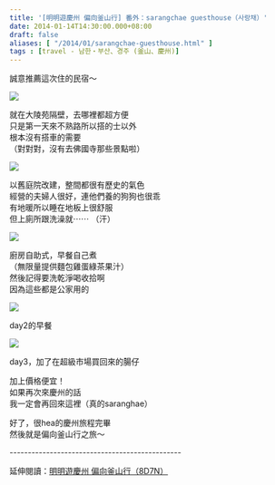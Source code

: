 ```yaml
---
title: '[明明遊慶州 偏向釜山行] 番外：sarangchae guesthouse（사랑채）'
date: 2014-01-14T14:30:00.000+08:00
draft: false
aliases: [ "/2014/01/sarangchae-guesthouse.html" ]
tags : [travel - 남한・부산、경주 (釜山、慶州)]
---
```


誠意推薦這次住的民宿～  

[![](https://1.bp.blogspot.com/-hCZYKUBM110/XCylaxizShI/AAAAAAAADtY/0kQb96-JYqUl8F4Ss2Vnj9KSFUWo9EDqgCLcBGAs/s640/68.jpg)](https://1.bp.blogspot.com/-hCZYKUBM110/XCylaxizShI/AAAAAAAADtY/0kQb96-JYqUl8F4Ss2Vnj9KSFUWo9EDqgCLcBGAs/s1600/68.jpg)

就在大陵苑隔壁，去哪裡都超方便  
只是第一天來不熟路所以搭的士以外  
根本沒有搭車的需要  
（對對對，沒有去佛國寺那些景點啦）  

[![](https://1.bp.blogspot.com/-w4DT8NPHbcU/XCylgNbx6pI/AAAAAAAADtc/dD_FecQcmRsnRK_aI9mqro3uZJJaulwOACLcBGAs/s640/69.jpg)](https://1.bp.blogspot.com/-w4DT8NPHbcU/XCylgNbx6pI/AAAAAAAADtc/dD_FecQcmRsnRK_aI9mqro3uZJJaulwOACLcBGAs/s1600/69.jpg)

以舊庭院改建，整間都很有歷史的氣色  
經營的夫婦人很好，連他們養的狗狗也很乖  
有地暖所以睡在地板上很舒服  
但上廁所跟洗澡就⋯⋯ （汗）  

[![](https://3.bp.blogspot.com/-F4LjwJdGyG0/XCyllwefLFI/AAAAAAAADtg/MeGXLIFhW9kHqAe2YFhY5kL1oHSv4KVEACLcBGAs/s640/70.jpg)](https://3.bp.blogspot.com/-F4LjwJdGyG0/XCyllwefLFI/AAAAAAAADtg/MeGXLIFhW9kHqAe2YFhY5kL1oHSv4KVEACLcBGAs/s1600/70.jpg)

廚房自助式，早餐自己煮  
（無限量提供麵包雞蛋綠茶果汁）  
然後記得要洗乾淨喝收拾啊  
因為這些都是公家用的  

[![](https://3.bp.blogspot.com/-iBlAOhLHXi8/XCylsFtNjZI/AAAAAAAADto/2X1pUFK2n0YNvPPdW6gmdQFo24I3CZmXwCLcBGAs/s640/71.jpg)](https://3.bp.blogspot.com/-iBlAOhLHXi8/XCylsFtNjZI/AAAAAAAADto/2X1pUFK2n0YNvPPdW6gmdQFo24I3CZmXwCLcBGAs/s1600/71.jpg)

day2的早餐  

[![](https://3.bp.blogspot.com/-22T9_4jk7Ow/XCylx3aFByI/AAAAAAAADts/QPPN71_XwMghJRAb2wrxXKM5VVyOWZc4QCLcBGAs/s640/72.jpg)](https://3.bp.blogspot.com/-22T9_4jk7Ow/XCylx3aFByI/AAAAAAAADts/QPPN71_XwMghJRAb2wrxXKM5VVyOWZc4QCLcBGAs/s1600/72.jpg)

day3，加了在超級市場買回來的腸仔  
  
  
加上價格便宜！  
如果再次來慶州的話  
我一定會再回來這裡（真的saranghae）  
  
  
好了，很hea的慶州旅程完畢  
然後就是偏向釜山行之旅～  
  
\-----------------------------------------------  
  
延伸閱讀：[明明遊慶州 偏向釜山行（8D7N）](http://www.hidie.net/2014/01/8d7n.html)